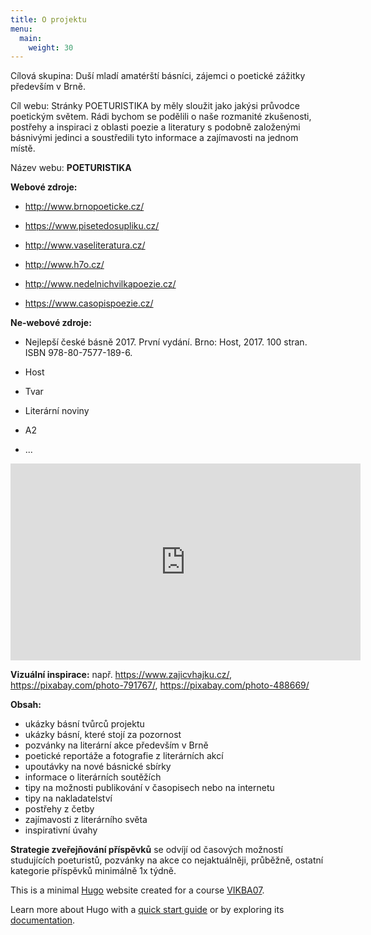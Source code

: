 ```yaml
---
title: O projektu
menu:
  main:
    weight: 30
---
```

Cílová skupina: Duší mladí amatérští básníci, zájemci o poetické zážitky především v Brně.

Cíl webu: Stránky POETURISTIKA by měly sloužit jako jakýsi průvodce poetickým světem. Rádi bychom se podělili o naše rozmanité zkušenosti, postřehy a inspiraci z oblasti poezie a literatury s podobně založenými básnivými jedinci a soustředili tyto informace a zajímavosti na jednom místě.

Název webu: __POETURISTIKA__

__Webové zdroje:__ 

* http://www.brnopoeticke.cz/

* https://www.pisetedosupliku.cz/

* http://www.vaseliteratura.cz/

* http://www.h7o.cz/

* http://www.nedelnichvilkapoezie.cz/

* https://www.casopispoezie.cz/

__Ne-webové zdroje:__

* Nejlepší české básně 2017. První vydání. Brno: Host, 2017. 100 stran. ISBN 978-80-7577-189-6.

* Host

* Tvar

* Literární noviny

* A2

* ...


<iframe width="560" height="315" src="https://www.youtube.com/embed/1TB5t6G-YB0?rel=0" frameborder="0" allow="autoplay; encrypted-media" allowfullscreen></iframe>

__Vizuální inspirace:__ např. https://www.zajicvhajku.cz/, https://pixabay.com/photo-791767/, https://pixabay.com/photo-488669/

__Obsah:__

* ukázky básní tvůrců projektu
* ukázky básní, které stojí za pozornost
* pozvánky na literární akce především v Brně
* poetické reportáže a fotografie z literárních akcí
* upoutávky na nové básnické sbírky	
* informace o literárních soutěžích
* tipy na možnosti publikování v časopisech nebo na internetu
* tipy na nakladatelství
* postřehy z četby
* zajímavosti z literárního světa
* inspirativní úvahy

__Strategie zveřejňování příspěvků__ se odvíjí od časových možností studujících poeturistů, pozvánky na akce co nejaktuálněji, průběžně, ostatní kategorie příspěvků minimálně 1x týdně.


This is a minimal [Hugo][] website created for a course [VIKBA07][].

Learn more about Hugo with a [quick start guide][qs] or by exploring its [documentation][hugoDocs].

[Hugo]: https://gohugo.io
[VIKBA07]: https://is.muni.cz/predmet/phil/VIKBA07
[hugoDocs]: https://gohugo.io/documentation/
[qs]: https://gohugo.io/getting-started/quick-start/

